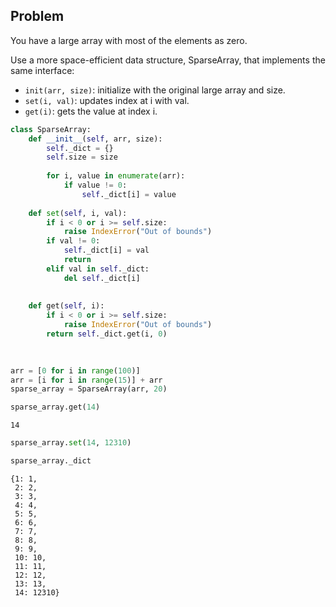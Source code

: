 ## Problem

You have a large array with most of the elements as zero.

Use a more space-efficient data structure, SparseArray, that implements the same interface:

- `init(arr, size)`: initialize with the original large array and size.
- `set(i, val)`: updates index at i with val.
- `get(i)`: gets the value at index i.


```python
class SparseArray:
    def __init__(self, arr, size):
        self._dict = {}
        self.size = size
        
        for i, value in enumerate(arr):
            if value != 0:
                self._dict[i] = value
    
    def set(self, i, val):
        if i < 0 or i >= self.size:
            raise IndexError("Out of bounds")
        if val != 0:
            self._dict[i] = val
            return
        elif val in self._dict:
            del self._dict[i]
        
    
    def get(self, i):
        if i < 0 or i >= self.size:
            raise IndexError("Out of bounds")
        return self._dict.get(i, 0)
        
    
```


```python
arr = [0 for i in range(100)]
arr = [i for i in range(15)] + arr
sparse_array = SparseArray(arr, 20)
```


```python
sparse_array.get(14)
```




    14




```python
sparse_array.set(14, 12310)
```


```python
sparse_array._dict
```




    {1: 1,
     2: 2,
     3: 3,
     4: 4,
     5: 5,
     6: 6,
     7: 7,
     8: 8,
     9: 9,
     10: 10,
     11: 11,
     12: 12,
     13: 13,
     14: 12310}




```python
 
```
